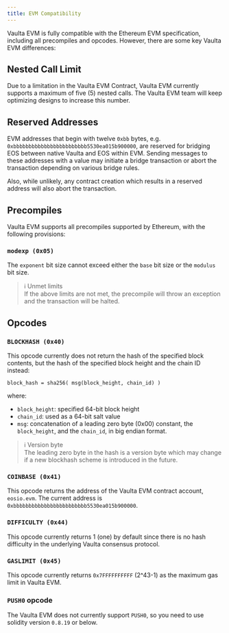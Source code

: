 ```yaml
---
title: EVM Compatibility
---
```


Vaulta EVM is fully compatible with the Ethereum EVM specification, including all precompiles and opcodes. However, there are some key Vaulta EVM differences:

## Nested Call Limit

Due to a limitation in the Vaulta EVM Contract, Vaulta EVM currently supports a maximum of five (5) nested calls. The Vaulta EVM team will keep optimizing designs to increase this number.

## Reserved Addresses

EVM addresses that begin with twelve `0xbb` bytes, e.g. `0xbbbbbbbbbbbbbbbbbbbbbbbb5530ea015b900000`, are reserved for bridging EOS between native Vaulta and EOS within EVM. Sending messages to these addresses with a value may initiate a bridge transaction or abort the transaction depending on various bridge rules.

Also, while unlikely, any contract creation which results in a reserved address will also abort the transaction.

## Precompiles

Vaulta EVM supports all precompiles supported by Ethereum, with the following provisions:

### `modexp (0x05)`

The `exponent` bit size cannot exceed either the `base` bit size or the `modulus` bit size.

> ℹ️ Unmet limits  
If the above limits are not met, the precompile will throw an exception and the transaction will be halted.

## Opcodes

### `BLOCKHASH (0x40)`

This opcode currently does not return the hash of the specified block contents, but the hash of the specified block height and the chain ID instead:

`block_hash = sha256( msg(block_height, chain_id) )`

where:
* `block_height`: specified 64-bit block height
* `chain_id`: used as a 64-bit salt value
* `msg`: concatenation of a leading zero byte (0x00) constant, the `block_height`, and the `chain_id`, in big endian format.

> ℹ️ Version byte  
The leading zero byte in the hash is a version byte which may change if a new blockhash scheme is introduced in the future.

### `COINBASE (0x41)`

This opcode returns the address of the Vaulta EVM contract account, `eosio.evm`. The current address is `0xbbbbbbbbbbbbbbbbbbbbbbbb5530ea015b900000`.

### `DIFFICULTY (0x44)`

This opcode currently returns 1 (one) by default since there is no hash difficulty in the underlying Vaulta consensus protocol.

### `GASLIMIT (0x45)`

This opcode currently returns `0x7FFFFFFFFFF` (2^43-1) as the maximum gas limit in Vaulta EVM.

### `PUSH0` opcode

The Vaulta EVM does not currently support `PUSH0`, so you need to use solidity version `0.8.19` or below. 
